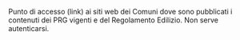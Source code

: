 Punto di accesso (link) ai siti web dei Comuni dove sono pubblicati i contenuti dei PRG vigenti e del Regolamento Edilizio. Non serve autenticarsi.
